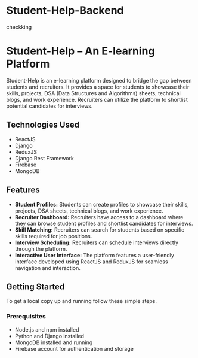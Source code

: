 # Student-Help-Backend

checkking
# Student-Help – An E-learning Platform

Student-Help is an e-learning platform designed to bridge the gap between students and recruiters. It provides a space for students to showcase their skills, projects, DSA (Data Structures and Algorithms) sheets, technical blogs, and work experience. Recruiters can utilize the platform to shortlist potential candidates for interviews.

## Technologies Used

- ReactJS
- Django
- ReduxJS
- Django Rest Framework
- Firebase
- MongoDB

## Features

- **Student Profiles:** Students can create profiles to showcase their skills, projects, DSA sheets, technical blogs, and work experience.
- **Recruiter Dashboard:** Recruiters have access to a dashboard where they can browse student profiles and shortlist candidates for interviews.
- **Skill Matching:** Recruiters can search for students based on specific skills required for job positions.
- **Interview Scheduling:** Recruiters can schedule interviews directly through the platform.
- **Interactive User Interface:** The platform features a user-friendly interface developed using ReactJS and ReduxJS for seamless navigation and interaction.

## Getting Started

To get a local copy up and running follow these simple steps.

### Prerequisites

- Node.js and npm installed
- Python and Django installed
- MongoDB installed and running
- Firebase account for authentication and storage
